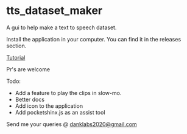 # tts_dataset_maker
A gui to help make a text to speech dataset.

Install the application in your computer. You can find it in the releases section.

[Tutorial](https://www.google.com)

Pr's are welcome

Todo:
* Add a feature to play the clips in slow-mo.
* Better docs
* Add icon to the application
* Add pocketshinx.js as an assist tool 

Send me your queries @ danklabs2020@gmail.com
